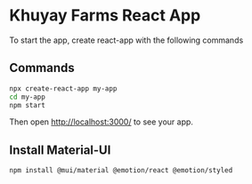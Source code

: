 # Khuyay Farms React App

To start the app, create react-app with the following commands

## Commands
```sh
npx create-react-app my-app
cd my-app
npm start
```
Then open [http://localhost:3000/](http://localhost:3000/) to see your app.<be>

## Install Material-UI
```sh
npm install @mui/material @emotion/react @emotion/styled
```
